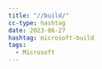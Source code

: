 ```yaml
---
title: "//build/"
cc-type: hashtag
date: 2023-06-27
hashtag: microsoft-build
tags:
  - Microsoft
---
```

